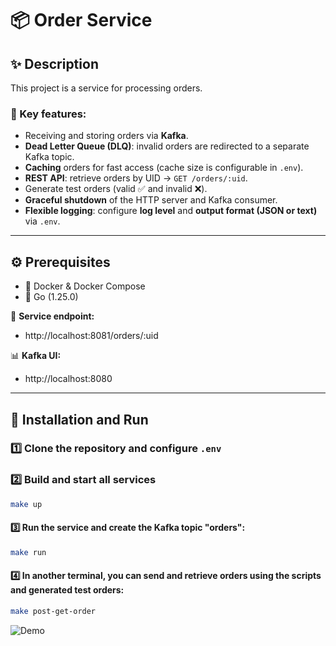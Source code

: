# 📦 Order Service

## ✨ Description
This project is a service for processing orders.  

### 🔑 Key features:
-  Receiving and storing orders via **Kafka**.  
-  **Dead Letter Queue (DLQ)**: invalid orders are redirected to a separate Kafka topic.  
-  **Caching** orders for fast access (cache size is configurable in `.env`).  
-  **REST API**: retrieve orders by UID → `GET /orders/:uid`.  
-  Generate test orders (valid ✅ and invalid ❌).  
- **Graceful shutdown** of the HTTP server and Kafka consumer.  
-  **Flexible logging**: configure **log level** and **output format (JSON or text)** via `.env`.  

---

## ⚙️ Prerequisites
- 🐳 Docker & Docker Compose  
- 🐹 Go (1.25.0)  

📍 **Service endpoint:**  
- http://localhost:8081/orders/:uid  

📊 **Kafka UI:**  
- http://localhost:8080  

---

## 🚀 Installation and Run

### 1️⃣ Clone the repository and configure `.env`

### 2️⃣ Build and start all services
```bash
make up
```
#### 3️⃣ Run the service and create the Kafka topic "orders":
```bash
make run
```
#### 4️⃣ In another terminal, you can send and retrieve orders using the scripts and generated test orders:
```bash
make post-get-order
```
![Demo](docs/order1.gif)